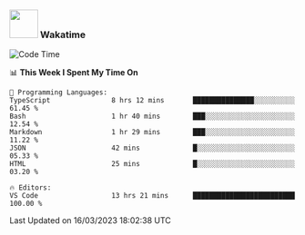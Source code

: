 ### <img src="https://media.giphy.com/media/VgCDAzcKvsR6OM0uWg/giphy.gif" width="50"> Wakatime

  <!--START_SECTION:waka-->
![Code Time](http://img.shields.io/badge/Code%20Time-1%2C320%20hrs%2034%20mins-blue)

📊 **This Week I Spent My Time On** 

```text
💬 Programming Languages: 
TypeScript               8 hrs 12 mins       ███████████████░░░░░░░░░░   61.45 % 
Bash                     1 hr 40 mins        ███░░░░░░░░░░░░░░░░░░░░░░   12.54 % 
Markdown                 1 hr 29 mins        ███░░░░░░░░░░░░░░░░░░░░░░   11.22 % 
JSON                     42 mins             █░░░░░░░░░░░░░░░░░░░░░░░░   05.33 % 
HTML                     25 mins             █░░░░░░░░░░░░░░░░░░░░░░░░   03.20 % 

🔥 Editors: 
VS Code                  13 hrs 21 mins      █████████████████████████   100.00 % 
```


 Last Updated on 16/03/2023 18:02:38 UTC
<!--END_SECTION:waka-->
